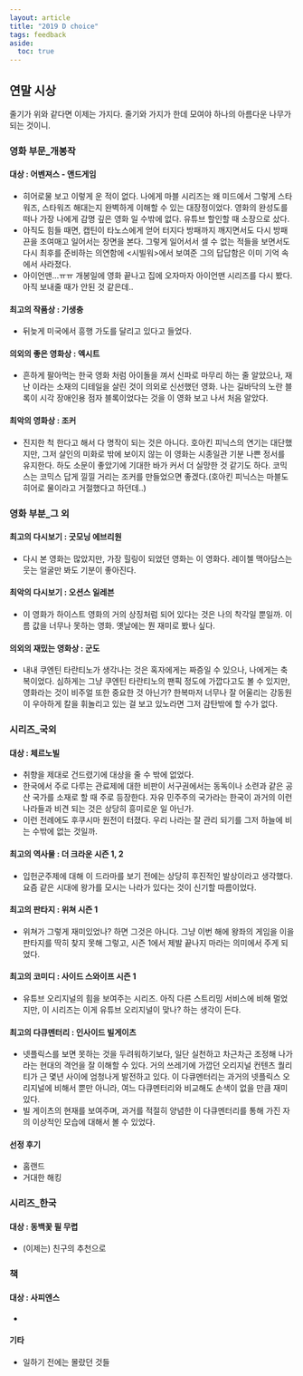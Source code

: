 ```yaml
---
layout: article
title: "2019 D choice"
tags: feedback
aside:
  toc: true
---
```




## 연말 시상

줄기가 위와 같다면 이제는 가지다. 줄기와 가지가 한데 모여야 하나의 아름다운 나무가 되는 것이니.

  

  ### 영화 부문_개봉작

  #### 대상 : 어벤져스 - 앤드게임

  - 히어로물 보고 이렇게 운 적이 없다. 나에게 마블 시리즈는 왜 미드에서 그렇게 스타워즈, 스타워즈 해대는지 완벽하게 이해할 수 있는 대장정이었다. 영화의 완성도를 떠나 가장 나에게 감명 깊은 영화 일 수밖에 없다. 유튜브 할인할 때 소장으로 샀다.
  -  아직도 힘들 때면, 캡틴이 타노스에게 얻어 터지다 방패까지 깨지면서도 다시 방패끈을 조여매고 일어서는 장면을 본다. 그렇게 일어서서 셀 수 없는 적들을 보면서도 다시 최후를 준비하는 의연함에 <시빌워>에서 보여준 그의 답답함은 이미 기억 속에서 사라졌다.
  - 아이언맨...ㅠㅠ 개봉일에 영화 끝나고 집에 오자마자 아이언맨 시리즈를 다시 봤다. 아직 보내줄 때가 안된 것 같은데..

  #### 최고의 작품상 : 기생충

  - 뒤늦게 미국에서 흥행 가도를 달리고 있다고 들었다. 

  #### 의외의 좋은 영화상 : 엑시트

  - 흔하게 팔아먹는 한국 영화 처럼 아이돌을 껴서 신파로 마무리 하는 줄 알았으나, 재난 이라는 소재의 디테일을 살린 것이 의외로 신선했던 영화. 나는 길바닥의 노란 블록이 시각 장애인용 점자 블록이었다는 것을 이 영화 보고 나서 처음 알았다.

  #### 최악의 영화상 : 조커

  - 진지한 척 한다고 해서 다 명작이 되는 것은 아니다. 호아킨 피닉스의 연기는 대단했지만, 그저 살인의 미화로 밖에 보이지 않는 이 영화는 시종일관 기분 나쁜 정서를 유지한다. 하도 소문이 좋았기에 기대한 바가 커서 더 실망한 것 같기도 하다. 코믹스는 코믹스 답게 낄낄 거리는 조커를 만들었으면 좋겠다.(호아킨 피닉스는 마블도 히어로 물이라고 거절했다고 하던데..)

    

  ### 영화 부분_그 외

  #### 최고의 다시보기 : 굿모닝 에브리원

  - 다시 본 영화는 많았지만, 가장 힐링이 되었던 영화는 이 영화다. 레이첼 맥아담스는 웃는 얼굴만 봐도 기분이 좋아진다.

  #### 최악의 다시보기 : 오션스 일레븐

  - 이 영화가 하이스트 영화의 거의 상징처럼 되어 있다는 것은 나의 착각일 뿐일까. 이름 값을 너무나 못하는 영화. 옛날에는 뭔 재미로 봤나 싶다.

  #### 의외의 재밌는 영화상 : 군도

  - 내내 쿠엔틴 타란티노가 생각나는 것은 혹자에게는 짜증일 수 있으나, 나에게는 축복이었다. 심하게는 그냥 쿠엔틴 타란티노의 팬픽 정도에 가깝다고도 볼 수 있지만, 영화라는 것이 비주얼 또한 중요한 것 아닌가? 한복마저 너무나 잘 어울리는 강동원이 우아하게 칼을 휘놀리고 있는 걸 보고 있노라면 그저 감탄밖에 할 수가 없다.

  

  ### 시리즈_국외

  #### 대상 : 체르노빌

  - 취향을 제대로 건드렸기에 대상을 줄 수 밖에 없었다.
  - 한국에서 주로 다루는 관료제에 대한 비판이 서구권에서는  동독이나 소련과 같은 공산 국가를 소재로 할 때 주로 등장한다. 자유 민주주의 국가라는 한국이 과거의 이런 나라들과 비견 되는 것은 상당히 흥미로운 일 아닌가.
  - 이런 전례에도 후쿠시마 원전이 터졌다. 우리 나라는 잘 관리 되기를 그저 하늘에 비는 수밖에 없는 것일까.

  #### 최고의 역사물 : 더 크라운 시즌 1, 2

  - 입헌군주제에 대해 이 드라마를 보기 전에는 상당히 후진적인 발상이라고 생각했다. 요즘 같은 시대에 왕가를 모시는 나라가 있다는 것이 신기할 따름이었다.

  #### 최고의 판타지 : 위쳐 시즌 1

  - 위쳐가 그렇게 재미있었나? 하면 그것은 아니다. 그냥 이번 해에 왕좌의 게임을 이을 판타지를 딱히 찾지 못해 그렇고, 시즌 1에서 제발 끝나지 마라는 의미에서 주게 되었다.

  #### 최고의 코미디 : 사이드 스와이프 시즌 1

  - 유튜브 오리지널의 힘을 보여주는 시리즈. 아직 다른 스트리밍 서비스에 비해 멀었지만, 이 시리즈는 이게 유튜브 오리지널이 맞나? 하는 생각이 든다.

  #### 최고의 다큐멘터리 : 인사이드 빌게이츠

  - 넷플릭스를 보면 못하는 것을 두려워하기보다, 일단 실천하고 차근차근 조정해 나가라는 현대의 격언을 잘 이해할 수 있다. 거의 쓰레기에 가깝던 오리지널 컨텐츠 퀄리티가 근 몇년 사이에 엄청나게 발전하고 있다. 이 다큐멘터리는 과거의 넷플릭스 오리지널에 비해서 뿐만 아니라, 여느 다큐멘터리와 비교해도 손색이 없을 만큼 재미있다.
  - 빌 게이츠의 현재를 보여주며, 과거를 적절히 양념한 이 다큐멘터리를 통해 가진 자의 이상적인 모습에 대해서 볼 수 있었다.

  #### 선정 후기

  - 홈랜드
  - 거대한 해킹

  

  ### 시리즈_한국

  #### 대상 : 동백꽃 필 무렵

  - (이제는) 친구의 추천으로

  

  ### 책

  #### 대상 : 사피엔스

  -

  #### 기타

- 일하기 전에는 몰랐던 것들